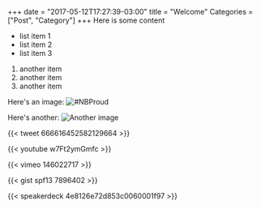 +++
date = "2017-05-12T17:27:39-03:00"
title = "Welcome"
Categories = ["Post", "Category"]
+++
Here is some content

- list item 1
- list item 2
- list item 3

1. another item
2. another item
3. another item

Here's an image: 
![#NBProud](/images/nbproud.png)

Here's another:
![Another image](/images/UNB.png)

{{< tweet 666616452582129664 >}}

{{< youtube w7Ft2ymGmfc >}}

{{< vimeo 146022717 >}}

{{< gist spf13 7896402 >}}

{{< speakerdeck 4e8126e72d853c0060001f97 >}}


